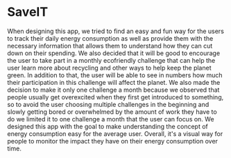 # SaveIT

When designing this app, we tried to find an easy and fun way for the users to track their
daily energy consumption as well as provide them with the necessary information that
allows them to understand how they can cut down on their spending.
We also decided that it will be good to encourage the user to take part in a monthly ecofriendly
challenge that can help the user learn more about recycling and other ways to
help keep the planet green. In addition to that, the user will be able to see in numbers
how much their participation in this challenge will affect the planet. We also made the
decision to make it only one challenge a month because we observed that people usually
get overexcited when they first get introduced to something, so to avoid the user
choosing multiple challenges in the beginning and slowly getting bored or overwhelmed
by the amount of work they have to do we limited it to one challenge a month that the
user can focus on.
We designed this app with the goal to make understanding the concept of energy
consumption easy for the average user.
Overall, it's a visual way for people to monitor the impact they have on their energy
consumption over time.

